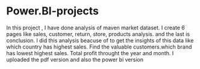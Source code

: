 # Power.BI-projects
In this project , I have done analysis of  maven market dataset. I create 6 pages like sales, customer, return, store, products analysis. and the last is conclusion.
I did this analysis beacuse of to get the insights of this data like which country has highest sales. Find the valuable customers.which brand has lowest highest sales. Total profit throught the year and month.
I uploaded the pdf version and also the power bi version
